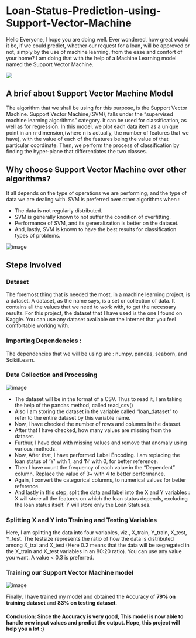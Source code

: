 # Loan-Status-Prediction-using-Support-Vector-Machine

Hello Everyone, I hope you are doing well. Ever wondered, how great would it be, if we could predict, whether our request for a loan, 
will be approved or not, simply by the use of machine learning, from the ease and comfort of your home? 
I am doing that with the help of a Machine Learning model named the Support Vector Machine.

<img src ="https://user-images.githubusercontent.com/108235140/203006550-66b17bc6-8dd6-4b98-a1a3-36456efa16c8.png">

## A brief about Support Vector Machine Model

The algorithm that we shall be using for this purpose, is the Support Vector Machine. Support Vector Machine,(SVM), falls under the “supervised machine learning algorithms” category. It can be used for classification, as well as for regression. In this model, we plot each data item as a unique point in an n-dimension,(where n is actually, the number of features that we have), with the value of each of the features being the value of that particular coordinate. Then, we perform the process of classification by finding the hyper-plane that differentiates the two classes.

## Why choose Support Vector Machine over other algorithms?

It all depends on the type of operations we are performing, and the type of data we are dealing with. SVM is preferred over other algorithms when :
- The data is not regularly distributed.
- SVM is generally known to not suffer the condition of overfitting.
- Performance of SVM, and its generalization is better on the dataset.
- And, lastly, SVM is known to have the best results for classification types of problems.

![image](https://user-images.githubusercontent.com/108235140/203007501-95bd2f23-0c4f-4daa-be8a-7960b675c2a8.png)
 
 ## Steps Involved
 
 ### Dataset
 
The foremost thing that is needed the most, in a machine learning project, is a dataset.
A dataset, as the name says, is a set or collection of data. It contains all the values that we need to work with, to get the necessary results.
For this project, the dataset that I have used is the one I found on Kaggle. You can use any dataset available on the internet that you feel comfortable working with.

### Importing Dependencies : 
The dependencies that we will be using are :
numpy, pandas, seaborn, and ScikitLearn.

### Data Collection and Processing

![image](https://user-images.githubusercontent.com/108235140/203012007-cb22d5e5-af49-479d-bff0-28653c3c8c6b.png)

- The dataset will be in the format of a CSV. Thus to read it, I am taking the help of the pandas method, called read_csv()
- Also I am storing the dataset in the variable called “loan_dataset” to refer to the entire dataset by this variable name.
- Now, I have checked the number of rows and columns in the dataset.
- After that I have checked, how many values are missing from the dataset.
- Furthur, I have deal with missing values and remove that anomaly using various methods.
- Now, After that, I have performed Label Encoding. I am replacing the loan status of ‘Y’ with 1, and ‘N’ with 0, for better reference.
- Then I have count the frequency of each value in the “Dependent” column. Replace the value of 3+ with 4 to better performance.
- Again, I convert the categorical columns, to numerical values for better reference.
- And lastly in this step, split the data and label into the X and Y variables : X will store all the features on which the loan status depends, excluding the loan status itself. Y will store only the Loan Statuses.

### Splitting X and Y into Training and Testing Variables

Here, I am splitting the data into four variables, viz., X_train, Y_train, X_test, Y_test. The testsize represents the ratio of how the data is distributed among X_trai and X_test (Here 0.2 means that the data will be segregated in the X_train and X_test variables in an 80:20 ratio). You can use any value you want. A value < 0.3 is preferred.

### Training our Support Vector Machine model

![image](https://user-images.githubusercontent.com/108235140/203011519-8a34f823-657b-4da4-8e20-0934c9bc7111.png)

Finally, I have trained my model and obtained the Accuracy of **79% on training dataset** and **83% on testing dataset**.
#### Conclusion: Since the Accuracy is very good, This model is now able to handle new input values and predict the output. Hope, this project will help you a lot :)

